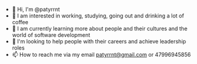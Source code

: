 - 👋 Hi, I'm @patyrrnt
- 👀 I am interested in working, studying, going out and drinking a lot of coffee
- 🌱 I am currently learning more about people and their cultures and the world of software development
- 💞️ I'm looking to help people with their careers and achieve leadership roles
- 📫 How to reach me via my email patyrrnt@gmail.com or 47996945856
<!---
patyrrnt/patyrrnt is a ✨ special ✨ repository because its `README.md` (this file) appears on your GitHub profile.
You can click the Preview link to take a look at your changes.
--->
